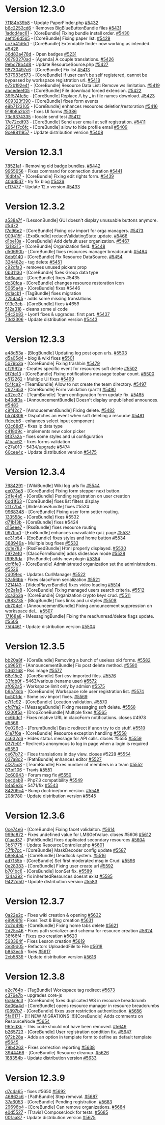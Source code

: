 # Version 12.3.0

[71184b39b8](https://github.com/claroline/Distribution/commit/71184b39b8) - Update PaperFinder.php [#5432](https://github.com/claroline/Distribution/pull/5432)  
[b6c2253cd6](https://github.com/claroline/Distribution/commit/b6c2253cd6) - Removes BigBlueButtonBundle files [#5431](https://github.com/claroline/Distribution/pull/5431)  
[1adcd4ac61](https://github.com/claroline/Distribution/commit/1adcd4ac61) - [CoreBundle] Fixing bundle install order. [#5430](https://github.com/claroline/Distribution/pull/5430)  
[aef456d565](https://github.com/claroline/Distribution/commit/aef456d565) - [CoreBundle] Fixing paper list. [#5429](https://github.com/claroline/Distribution/pull/5429)  
[cc7b41d6c1](https://github.com/claroline/Distribution/commit/cc7b41d6c1) - [CoreBundle] Extendable finder now working as intended. [#5428](https://github.com/claroline/Distribution/pull/5428)  
[36d83a478d](https://github.com/claroline/Distribution/commit/36d83a478d) - Open badges [#5231](https://github.com/claroline/Distribution/pull/5231)  
[06793270ad](https://github.com/claroline/Distribution/commit/06793270ad) - [Agenda] A couple translations. [#5426](https://github.com/claroline/Distribution/pull/5426)  
[9ebc78b4d8](https://github.com/claroline/Distribution/commit/9ebc78b4d8) - Update ResourceSource.php [#5427](https://github.com/claroline/Distribution/pull/5427)  
[98730497c6](https://github.com/claroline/Distribution/commit/98730497c6) - [CoreBundle] Fix list [#5413](https://github.com/claroline/Distribution/pull/5413)  
[537983d573](https://github.com/claroline/Distribution/commit/537983d573) - [CoreBundle] If user can't be self registered, cannot be bypassed by workspace registration url. [#5418](https://github.com/claroline/Distribution/pull/5418)  
[e72b192e4f](https://github.com/claroline/Distribution/commit/e72b192e4f) - [CoreBundle] Resource Data List: Remove ws limitation. [#5419](https://github.com/claroline/Distribution/pull/5419)  
[abcedeef05](https://github.com/claroline/Distribution/commit/abcedeef05) - [CoreBundle] File download forced extension. [#5422](https://github.com/claroline/Distribution/pull/5422)  
[39f574fc5c](https://github.com/claroline/Distribution/commit/39f574fc5c) - [CoreBundle] Replace /\ by _ in file names download. [#5423](https://github.com/claroline/Distribution/pull/5423)  
[609323f390](https://github.com/claroline/Distribution/commit/609323f390) - [CoreBundle] fixes form events  
[e9b7123105](https://github.com/claroline/Distribution/commit/e9b7123105) - [CoreBundle] enhances resources deletion/restoration [#5416](https://github.com/claroline/Distribution/pull/5416)  
[918b8a2b31](https://github.com/claroline/Distribution/commit/918b8a2b31) - fixes UI forms [#5386](https://github.com/claroline/Distribution/pull/5386)  
[73c9374335](https://github.com/claroline/Distribution/commit/73c9374335) - locale send test [#5412](https://github.com/claroline/Distribution/pull/5412)  
[17e72cdf93](https://github.com/claroline/Distribution/commit/17e72cdf93) - [CoreBundle] Send user email at self registration. [#5411](https://github.com/claroline/Distribution/pull/5411)  
[2954f7c6fc](https://github.com/claroline/Distribution/commit/2954f7c6fc) - [CoreBundle] allow to hide profile email [#5409](https://github.com/claroline/Distribution/pull/5409)  
[9ce8811957](https://github.com/claroline/Distribution/commit/9ce8811957) - Update distribution version [#5408](https://github.com/claroline/Distribution/pull/5408)  

# Version 12.3.1  

[78521af](https://github.com/claroline/Distribution/commit/78521af) - Removing old badge bundles. [#5442](https://github.com/claroline/Distribution/pull/5442)  
[9955656](https://github.com/claroline/Distribution/commit/9955656) - Fixes command for connection duration [#5441](https://github.com/claroline/Distribution/pull/5441)  
[16dbfa7](https://github.com/claroline/Distribution/commit/16dbfa7) - [CoreBundle] Fixing edit rights form. [#5439](https://github.com/claroline/Distribution/pull/5439)  
[40dd5d7](https://github.com/claroline/Distribution/commit/40dd5d7) - try fix blog [#5436](https://github.com/claroline/Distribution/pull/5436)  
[ef17477](https://github.com/claroline/Distribution/commit/ef17477) - Update 12.x version [#5433](https://github.com/claroline/Distribution/pull/5433)  

# Version 12.3.2  

[a538a7f](https://github.com/claroline/Distribution/commit/a538a7f) - [LessonBundle] GUI doesn't display unusuable buttons anymore. [#5472](https://github.com/claroline/Distribution/pull/5472)  
[f7c96e2](https://github.com/claroline/Distribution/commit/f7c96e2) - [CoreBundle] Fixing csv import for orga managers. [#5473](https://github.com/claroline/Distribution/pull/5473)  
[909415f](https://github.com/claroline/Distribution/commit/909415f) - [ExoBundle] reduceValidatingState update. [#5466](https://github.com/claroline/Distribution/pull/5466)  
[d1be18a](https://github.com/claroline/Distribution/commit/d1be18a) - [CoreBundle] Add default user organization. [#5467](https://github.com/claroline/Distribution/pull/5467)  
[1318315](https://github.com/claroline/Distribution/commit/1318315) - [CoreBundle] Organization field. [#5448](https://github.com/claroline/Distribution/pull/5448)  
[d50690b](https://github.com/claroline/Distribution/commit/d50690b) - [CoreBundle] fixes resources manager breadcrumb [#5464](https://github.com/claroline/Distribution/pull/5464)  
[8db9140](https://github.com/claroline/Distribution/commit/8db9140) - [CoreBundle] Fix Resource DataSource. [#5454](https://github.com/claroline/Distribution/pull/5454)  
[324482e](https://github.com/claroline/Distribution/commit/324482e) - tag delete [#5451](https://github.com/claroline/Distribution/pull/5451)  
[c92dfa3](https://github.com/claroline/Distribution/commit/c92dfa3) - removes unused pickers prop  
[0b31130](https://github.com/claroline/Distribution/commit/0b31130) - [CoreBundle] fixes Group data type  
[5d6aadc](https://github.com/claroline/Distribution/commit/5d6aadc) - [CoreBundle] fixes #5435  
[dc30fca](https://github.com/claroline/Distribution/commit/dc30fca) - [CoreBundle] changes resource restoration icon  
[5065a4a](https://github.com/claroline/Distribution/commit/5065a4a) - [CoreBundle] fixes #5446  
[9c1acb1](https://github.com/claroline/Distribution/commit/9c1acb1) - [TagBundle] fixes migration  
[7754a45](https://github.com/claroline/Distribution/commit/7754a45) - adds some missing translations  
[913e3cb](https://github.com/claroline/Distribution/commit/913e3cb) - [CoreBundle] fixes #4659  
[512a318](https://github.com/claroline/Distribution/commit/512a318) - cleans some ui code  
[54c2b83](https://github.com/claroline/Distribution/commit/54c2b83) - Lyon1 fixes & upgrades: first part. [#5437](https://github.com/claroline/Distribution/pull/5437)  
[73d2306](https://github.com/claroline/Distribution/commit/73d2306) - Update distribution version [#5443](https://github.com/claroline/Distribution/pull/5443)  

# Version 12.3.3  

[a48d53a](https://github.com/claroline/Distribution/commit/a48d53a) - [BlogBundle] Updating log post open urls. [#5503](https://github.com/claroline/Distribution/pull/5503)  
[d5a05d4](https://github.com/claroline/Distribution/commit/d5a05d4) - blog & wiki fixes [#5501](https://github.com/claroline/Distribution/pull/5501)  
[5b79b3a](https://github.com/claroline/Distribution/commit/5b79b3a) - [CoreBundle] Fixing trashbin [#5479](https://github.com/claroline/Distribution/pull/5479)  
[cf2992a](https://github.com/claroline/Distribution/commit/cf2992a) - Creates specific event for resources soft delete [#5502](https://github.com/claroline/Distribution/pull/5502)  
[9f7de13](https://github.com/claroline/Distribution/commit/9f7de13) - [CoreBundle] Fixing notifications message topbar count. [#5500](https://github.com/claroline/Distribution/pull/5500)  
[e512262](https://github.com/claroline/Distribution/commit/e512262) - Multiple UI fixes [#5499](https://github.com/claroline/Distribution/pull/5499)  
[fc4fca2](https://github.com/claroline/Distribution/commit/fc4fca2) - [TeamBundle] Allow to not create the team directory. [#5497](https://github.com/claroline/Distribution/pull/5497)  
[2627653](https://github.com/claroline/Distribution/commit/2627653) - [CoreBundle] Form validation (part1) [#5490](https://github.com/claroline/Distribution/pull/5490)  
[a32cc37](https://github.com/claroline/Distribution/commit/a32cc37) - [TeamBundle] Team configuration form update fix. [#5485](https://github.com/claroline/Distribution/pull/5485)  
[b40df3a](https://github.com/claroline/Distribution/commit/b40df3a) - [AnnouncementBundle] Doesn't display unpublished announces. [#5483](https://github.com/claroline/Distribution/pull/5483)  
[c9f42c7](https://github.com/claroline/Distribution/commit/c9f42c7) - [AnnoucementBundle] Fixing delete. [#5482](https://github.com/claroline/Distribution/pull/5482)  
[b574306](https://github.com/claroline/Distribution/commit/b574306) - Dispatches an event when soft deleting a resource [#5481](https://github.com/claroline/Distribution/pull/5481)  
[ffdceb6](https://github.com/claroline/Distribution/commit/ffdceb6) - enhances select input component  
[03c68d7](https://github.com/claroline/Distribution/commit/03c68d7) - fixes ip data type  
[c418d9c](https://github.com/claroline/Distribution/commit/c418d9c) - implements new color picker  
[9f37a2a](https://github.com/claroline/Distribution/commit/9f37a2a) - fixes some styles and ui configuration  
[41bac62](https://github.com/claroline/Distribution/commit/41bac62) - fixes forms validation  
[c27a010](https://github.com/claroline/Distribution/commit/c27a010) - 5434/upgrade [#5474](https://github.com/claroline/Distribution/pull/5474)  
[60cee4c](https://github.com/claroline/Distribution/commit/60cee4c) - Update distribution version [#5475](https://github.com/claroline/Distribution/pull/5475)  

# Version 12.3.4  

[7684291](https://github.com/claroline/Distribution/commit/7684291) - [WikiBundle] Wiki log urls fix [#5544](https://github.com/claroline/Distribution/pull/5544)  
[ee073e8](https://github.com/claroline/Distribution/commit/ee073e8) - [CoreBundle] Fixing form stepper next button.  
[2d1e4a5](https://github.com/claroline/Distribution/commit/2d1e4a5) - [CoreBundle] Pending registration on user creation  
[6dd1f63](https://github.com/claroline/Distribution/commit/6dd1f63) - [CoreBundle] fixes list filters display  
[21177b4](https://github.com/claroline/Distribution/commit/21177b4) - [SlideshowBundle] fixes #5524  
[9968348](https://github.com/claroline/Distribution/commit/9968348) - [CoreBundle] Fixing user form setter routing.  
[133558c](https://github.com/claroline/Distribution/commit/133558c) - [CoreBundle] fixes #5532  
[d71b13b](https://github.com/claroline/Distribution/commit/d71b13b) - [CoreBundle] fixes #5424  
[d15eee7](https://github.com/claroline/Distribution/commit/d15eee7) - [RssBundle] fixes resource routing  
[097fcc1](https://github.com/claroline/Distribution/commit/097fcc1) - [ExoBundle] enhances unavailable quiz page [#5537](https://github.com/claroline/Distribution/pull/5537)  
[ac31b54](https://github.com/claroline/Distribution/commit/ac31b54) - [ExoBundle] fixes styles and home button [#5534](https://github.com/claroline/Distribution/pull/5534)  
[388946a](https://github.com/claroline/Distribution/commit/388946a) - Mulitple bug fixes [#5533](https://github.com/claroline/Distribution/pull/5533)  
[dc1e783](https://github.com/claroline/Distribution/commit/dc1e783) - [RssFeedBundle] Html properly displayed. [#5530](https://github.com/claroline/Distribution/pull/5530)  
[7972ef0](https://github.com/claroline/Distribution/commit/7972ef0) - [ClacoFormBundle] adds slideshow mode [#5528](https://github.com/claroline/Distribution/pull/5528)  
[f9959da](https://github.com/claroline/Distribution/commit/f9959da) - [RssBundle] adds new plugin [#5354](https://github.com/claroline/Distribution/pull/5354)  
[dcf6fe0](https://github.com/claroline/Distribution/commit/dcf6fe0) - [CoreBundle] Administrated organization set the administrations. [#5526](https://github.com/claroline/Distribution/pull/5526)  
[2d09fec](https://github.com/claroline/Distribution/commit/2d09fec) - Updates CurlManager [#5522](https://github.com/claroline/Distribution/pull/5522)  
[52a56bb](https://github.com/claroline/Distribution/commit/52a56bb) - Fixes clacoForm serialization [#5521](https://github.com/claroline/Distribution/pull/5521)  
[7214f43](https://github.com/claroline/Distribution/commit/7214f43) - [VideoPlayerBundle] fixes video loading [#5514](https://github.com/claroline/Distribution/pull/5514)  
[0d2a1a8](https://github.com/claroline/Distribution/commit/0d2a1a8) - [CoreBundle] Fixing managed users search criteria. [#5512](https://github.com/claroline/Distribution/pull/5512)  
[3ca3b3a](https://github.com/claroline/Distribution/commit/3ca3b3a) - [CoreBundle] Organization crypto keys crud. [#5511](https://github.com/claroline/Distribution/pull/5511)  
[d883735](https://github.com/claroline/Distribution/commit/d883735) - [BlogBundle] fixes links and ui styles [#5508](https://github.com/claroline/Distribution/pull/5508)  
[db704e1](https://github.com/claroline/Distribution/commit/db704e1) - [AnnouncementBundle] Fixing announcement suppression on workspace del… [#5507](https://github.com/claroline/Distribution/pull/5507)  
[17168a8](https://github.com/claroline/Distribution/commit/17168a8) - [MessagingBundle] Fixing the read/unread/delete flags update. [#5505](https://github.com/claroline/Distribution/pull/5505)  
[75f4461](https://github.com/claroline/Distribution/commit/75f4461) - Update distribution version [#5504](https://github.com/claroline/Distribution/pull/5504)  

# Version 12.3.5  

[bb20a8f](https://github.com/claroline/Distribution/commit/bb20a8f) - [CoreBundle] Removing a bunch of useless old forms. [#5582](https://github.com/claroline/Distribution/pull/5582)  
[cb96511](https://github.com/claroline/Distribution/commit/cb96511) - [AnnouncementBundle] Fix post delete method. [#5580](https://github.com/claroline/Distribution/pull/5580)  
[5362168](https://github.com/claroline/Distribution/commit/5362168) - Rss image [#5577](https://github.com/claroline/Distribution/pull/5577)  
[68e15e2](https://github.com/claroline/Distribution/commit/68e15e2) - [CoreBundle] Sort csv imported files. [#5576](https://github.com/claroline/Distribution/pull/5576)  
[33fdb0f](https://github.com/claroline/Distribution/commit/33fdb0f) - 5463/various (rename user) [#5572](https://github.com/claroline/Distribution/pull/5572)  
[af092a5](https://github.com/claroline/Distribution/commit/af092a5) - Workspace limit only by admisn [#5575](https://github.com/claroline/Distribution/pull/5575)  
[b6a73db](https://github.com/claroline/Distribution/commit/b6a73db) - [CoreBundle] Workspace role user registration list. [#5574](https://github.com/claroline/Distribution/pull/5574)  
[bc501dc](https://github.com/claroline/Distribution/commit/bc501dc) - Some csv import fixes. [#5569](https://github.com/claroline/Distribution/pull/5569)  
[c7f1c92](https://github.com/claroline/Distribution/commit/c7f1c92) - [CoreBundle] Location validation. [#5570](https://github.com/claroline/Distribution/pull/5570)  
[cfd7fa2](https://github.com/claroline/Distribution/commit/cfd7fa2) - [MessageBundle] Fixing messaging soft delete. [#5568](https://github.com/claroline/Distribution/pull/5568)  
[0200f5a](https://github.com/claroline/Distribution/commit/0200f5a) - [DropZoneBundle] Multiple fixes [#5565](https://github.com/claroline/Distribution/pull/5565)  
[ec6bdcf](https://github.com/claroline/Distribution/commit/ec6bdcf) - Fixes relative URL in clacoForm notifications. closes #4978 [#5566](https://github.com/claroline/Distribution/pull/5566)  
[9e026c3](https://github.com/claroline/Distribution/commit/9e026c3) - [ForumBundle] Basic redirect if anon try to do stuff. [#5510](https://github.com/claroline/Distribution/pull/5510)  
[61e7f6a](https://github.com/claroline/Distribution/commit/61e7f6a) - [CoreBundle] Resource exception handling [#5558](https://github.com/claroline/Distribution/pull/5558)  
[ac632c6](https://github.com/claroline/Distribution/commit/ac632c6) - Hides status message for API calls. closes #5555 [#5559](https://github.com/claroline/Distribution/pull/5559)  
[037fe01](https://github.com/claroline/Distribution/commit/037fe01) - Redirects anonymous to log in page when a login is required [#5553](https://github.com/claroline/Distribution/pull/5553)  
[ce67b72](https://github.com/claroline/Distribution/commit/ce67b72) - Fixes translations in day view. closes #5228 [#5554](https://github.com/claroline/Distribution/pull/5554)  
[037a8c2](https://github.com/claroline/Distribution/commit/037a8c2) - [PathBundle] enhances editor [#5527](https://github.com/claroline/Distribution/pull/5527)  
[af375c8](https://github.com/claroline/Distribution/commit/af375c8) - [TeamBundle] Fixes number of members in a team [#5552](https://github.com/claroline/Distribution/pull/5552)  
[03bf106](https://github.com/claroline/Distribution/commit/03bf106) - Travis [#5551](https://github.com/claroline/Distribution/pull/5551)  
[3c60943](https://github.com/claroline/Distribution/commit/3c60943) - Forum msg fix [#5550](https://github.com/claroline/Distribution/pull/5550)  
[becdab8](https://github.com/claroline/Distribution/commit/becdab8) - Php7.3 compatibility [#5549](https://github.com/claroline/Distribution/pull/5549)  
[84a5e3c](https://github.com/claroline/Distribution/commit/84a5e3c) - 5471/fix [#5543](https://github.com/claroline/Distribution/pull/5543)  
[84209c4](https://github.com/claroline/Distribution/commit/84209c4) - Bump doctrine/orm version. [#5548](https://github.com/claroline/Distribution/pull/5548)  
[208f780](https://github.com/claroline/Distribution/commit/208f780) - Update distribution version [#5545](https://github.com/claroline/Distribution/pull/5545)  

# Version 12.3.6  

[0ce74e6](https://github.com/claroline/Distribution/commit/0ce74e6) - [CoreBundle] Fixing facet validaiton. [#5614](https://github.com/claroline/Distribution/pull/5614)  
[999c872](https://github.com/claroline/Distribution/commit/999c872) - Fixes undefined value for LMSGetValue. closes #5606 [#5612](https://github.com/claroline/Distribution/pull/5612)  
[01aad37](https://github.com/claroline/Distribution/commit/01aad37) - [PathBundle] fixes duplicated secondary resources [#5604](https://github.com/claroline/Distribution/pull/5604)  
[3b51775](https://github.com/claroline/Distribution/commit/3b51775) - Update ResourceController.php [#5601](https://github.com/claroline/Distribution/pull/5601)  
[47fb7cc](https://github.com/claroline/Distribution/commit/47fb7cc) - [CoreBundle] MaskDecoder config update [#5587](https://github.com/claroline/Distribution/pull/5587)  
[b8e84a4](https://github.com/claroline/Distribution/commit/b8e84a4) - [CoreBundle] Deadlock system. [#5516](https://github.com/claroline/Distribution/pull/5516)  
[ad7155b](https://github.com/claroline/Distribution/commit/ad7155b) - [CoreBundle] Set first moderated msg in Crud. [#5596](https://github.com/claroline/Distribution/pull/5596)  
[0e28383](https://github.com/claroline/Distribution/commit/0e28383) - [CoreBundle] Fixing user create url [#5592](https://github.com/claroline/Distribution/pull/5592)  
[b701bc6](https://github.com/claroline/Distribution/commit/b701bc6) - [CoreBundle] IconSet fix. [#5589](https://github.com/claroline/Distribution/pull/5589)  
[134a392](https://github.com/claroline/Distribution/commit/134a392) - fix inheritedResources doesnt exist [#5585](https://github.com/claroline/Distribution/pull/5585)  
[9422d50](https://github.com/claroline/Distribution/commit/9422d50) - Update distribution version [#5583](https://github.com/claroline/Distribution/pull/5583)  

# Version 12.3.7  

[0a22e2c](https://github.com/claroline/Distribution/commit/0a22e2c) - Fixes wiki creation & opening [#5632](https://github.com/claroline/Distribution/pull/5632)  
[e9909f8](https://github.com/claroline/Distribution/commit/e9909f8) - Fixes Text & Blog creation [#5631](https://github.com/claroline/Distribution/pull/5631)  
[2c2d49b](https://github.com/claroline/Distribution/commit/2c2d49b) - [CoreBundle] Fixing home tabs delete [#5621](https://github.com/claroline/Distribution/pull/5621)  
[2d25c46](https://github.com/claroline/Distribution/commit/2d25c46) - Fixes path serializer and schema for resource creation [#5624](https://github.com/claroline/Distribution/pull/5624)  
[38f66f4](https://github.com/claroline/Distribution/commit/38f66f4) - Fixes exo creation [#5620](https://github.com/claroline/Distribution/pull/5620)  
[563364f](https://github.com/claroline/Distribution/commit/563364f) - Fixes Lesson creation [#5619](https://github.com/claroline/Distribution/pull/5619)  
[3e39d05](https://github.com/claroline/Distribution/commit/3e39d05) - Refactors UploadedFile to File [#5618](https://github.com/claroline/Distribution/pull/5618)  
[b853ec5](https://github.com/claroline/Distribution/commit/b853ec5) - fixes [#5617](https://github.com/claroline/Distribution/pull/5617)  
[2cb5839](https://github.com/claroline/Distribution/commit/2cb5839) - Update distribution version [#5616](https://github.com/claroline/Distribution/pull/5616)  

# Version 12.3.8  

[a2c764b](https://github.com/claroline/Distribution/commit/a2c764b) - [TagBundle] Workspace tag redirect [#5673](https://github.com/claroline/Distribution/pull/5673)  
[c376e7b](https://github.com/claroline/Distribution/commit/c376e7b) - upgrades core-js  
[6c6a9c3](https://github.com/claroline/Distribution/commit/6c6a9c3) - [CoreBundle] fixes duplicated WS in resource breadcrumb  
[8d06a4d](https://github.com/claroline/Distribution/commit/8d06a4d) - [CoreBundle] opens resource manager in resource breadcrumbs  
[f0897b7](https://github.com/claroline/Distribution/commit/f0897b7) - [CoreBundle] fixes user restriction authentication. [#5656](https://github.com/claroline/Distribution/pull/5656)  
[5fa6171](https://github.com/claroline/Distribution/commit/5fa6171) - [!!! NEW MIGRATIONS !!!][CoreBundle] Adds comments on ResourceNode [#5654](https://github.com/claroline/Distribution/pull/5654)  
[96fed3b](https://github.com/claroline/Distribution/commit/96fed3b) - This code should not have been removed. [#5649](https://github.com/claroline/Distribution/pull/5649)  
[b265723](https://github.com/claroline/Distribution/commit/b265723) - [CoreBundle] User registration condition fix. [#5647](https://github.com/claroline/Distribution/pull/5647)  
[972b28a](https://github.com/claroline/Distribution/commit/972b28a) - Adds an option in template form to define as default template [#5645](https://github.com/claroline/Distribution/pull/5645)  
[79b4263](https://github.com/claroline/Distribution/commit/79b4263) - Fixes correction reporting [#5638](https://github.com/claroline/Distribution/pull/5638)  
[3944466](https://github.com/claroline/Distribution/commit/3944466) - [CoreBundle] Resource cleanup. [#5626](https://github.com/claroline/Distribution/pull/5626)  
[188354b](https://github.com/claroline/Distribution/commit/188354b) - Update distribution version [#5633](https://github.com/claroline/Distribution/pull/5633)  

# Version 12.3.9  

[d7c4a65](https://github.com/claroline/Distribution/commit/d7c4a65) - fixes #5650 [#5692](https://github.com/claroline/Distribution/pull/5692)  
[46862c6](https://github.com/claroline/Distribution/commit/46862c6) - [PathBundle] Step removal. [#5687](https://github.com/claroline/Distribution/pull/5687)  
[37a6053](https://github.com/claroline/Distribution/commit/37a6053) - [CoreBundle] Pending registration. [#5683](https://github.com/claroline/Distribution/pull/5683)  
[29696b4](https://github.com/claroline/Distribution/commit/29696b4) - [CoreBundle] Can remove organizations. [#5684](https://github.com/claroline/Distribution/pull/5684)  
[e0d5527](https://github.com/claroline/Distribution/commit/e0d5527) - [Travis] Composer.lock for tests. [#5685](https://github.com/claroline/Distribution/pull/5685)  
[001aa87](https://github.com/claroline/Distribution/commit/001aa87) - Update distribution version [#5675](https://github.com/claroline/Distribution/pull/5675)  


